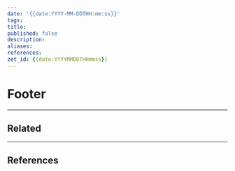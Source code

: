 ```yaml
---
date: '{{date:YYYY-MM-DDTHH:mm:ss}}'
tags:
title:
published: false
description:
aliases:
references:
zet_id: {{date:YYYYMMDDTHHmmss}}
---
```


#


# Footer

---

## Related

---

## References